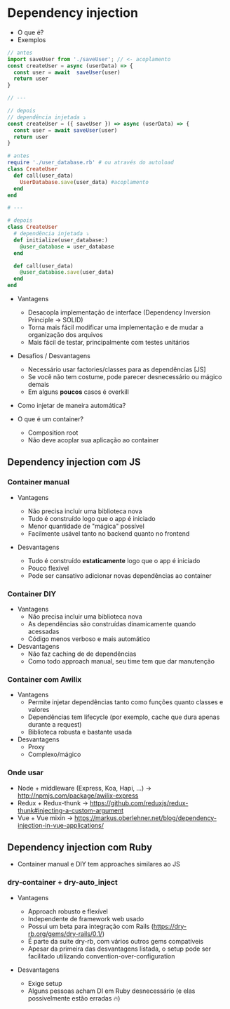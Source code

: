 # Dependency injection

- O que é?
- Exemplos

```js
// antes
import saveUser from './saveUser'; // <- acoplamento
const createUser = async (userData) => {
  const user = await  saveUser(user)
  return user
}

// ---

// depois
// dependência injetada ⤵️
const createUser = ({ saveUser }) => async (userData) => {
  const user = await saveUser(user)
  return user
}
```

```rb
# antes
require './user_database.rb' # ou através do autoload
class CreateUser
  def call(user_data)
    UserDatabase.save(user_data) #acoplamento
  end
end

# ---

# depois
class CreateUser
  # dependência injetada ⤵️
  def initialize(user_database:)
    @user_database = user_database
  end

  def call(user_data)
    @user_database.save(user_data)
  end
end
```

- Vantagens
  - Desacopla implementação de interface (Dependency Inversion Principle -> SOLID)
  - Torna mais fácil modificar uma implementação e de mudar a organização dos arquivos
  - Mais fácil de testar, principalmente com testes unitários

- Desafios / Desvantagens
  - Necessário usar factories/classes para as dependências [JS]
  - Se você não tem costume, pode parecer desnecessário ou mágico demais
  - Em alguns **poucos** casos é overkill

- Como injetar de maneira automática?
- O que é um container?
  - Composition root
  - Não deve acoplar sua aplicação ao container

## Dependency injection com JS

### Container manual

- Vantagens
  - Não precisa incluir uma biblioteca nova
  - Tudo é construído logo que o app é iniciado
  - Menor quantidade de "mágica" possível
  - Facilmente usável tanto no backend quanto no frontend

- Desvantagens
  - Tudo é construído **estaticamente** logo que o app é iniciado
  - Pouco flexível
  - Pode ser cansativo adicionar novas dependências ao container

### Container DIY

- Vantagens
  - Não precisa incluir uma biblioteca nova
  - As dependências são construídas dinamicamente quando acessadas
  - Código menos verboso e mais automático
- Desvantagens
  - Não  faz caching de de dependências
  - Como todo approach manual, seu time tem que dar manutenção

### Container com Awilix

- Vantagens
  - Permite injetar dependências tanto como funções quanto classes e valores
  - Dependências tem lifecycle (por exemplo, cache que dura apenas durante a request)
  - Biblioteca robusta e bastante usada
- Desvantagens
  - Proxy
  - Complexo/mágico

### Onde usar

- Node + middleware (Express, Koa, Hapi, ...) -> http://npmjs.com/package/awilix-express
- Redux + Redux-thunk -> https://github.com/reduxjs/redux-thunk#injecting-a-custom-argument
- Vue + Vue mixin -> https://markus.oberlehner.net/blog/dependency-injection-in-vue-applications/

## Dependency injection com Ruby

- Container manual e DIY tem approaches similares ao JS

### dry-container + dry-auto_inject

- Vantagens
  - Approach robusto e flexível
  - Independente de framework web usado
  - Possui um beta para integração com Rails (https://dry-rb.org/gems/dry-rails/0.1/)
  - É parte da suite dry-rb, com vários outros gems compatíveis
  - Apesar da primeira das desvantagens listada, o setup pode ser facilitado utilizando convention-over-configuration

- Desvantagens
  - Exige setup
  - Alguns pessoas acham DI em Ruby desnecessário (e elas possivelmente estão erradas 🔥)
